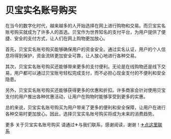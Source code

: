 # 贝宝实名账号购买

在当今的数字化时代，越来越多的人开始选择在网上进行购物和交易。而贝宝实名账号购买就成为了许多人的首选。贝宝作为世界知名的支付平台，为用户提供了便捷、安全的支付方式，让人们在网上购物更加放心。

首先，贝宝实名账号购买能够确保用户的资金安全。通过实名认证，用户的个人信息将得到保护，资金流转更加安全可靠，让人放心地进行各种交易。

其次，贝宝实名账号购买还能够带来更多的支付便利。无论是在线购物还是线下交易，用户都可以通过贝宝账号轻松完成支付，而不必担心现金支付的不便利和安全隐患。

另外，贝宝实名账号购买还能够获得更多的优惠和折扣。许多商家会针对使用贝宝支付的用户推出各种优惠活动，让用户在购物时能够享受到更多的实惠。

总的来说，贝宝实名账号购买为用户带来了更多的便利和安全保障，让用户在进行各种交易时更加放心。因此，选择贝宝实名账号购买将成为未来的消费趋势。

更多 关于贝宝实名账号购买 请通过✈与我们联系，感谢阅读，谢谢！[✈点这里联系](https://w.k02.cc)